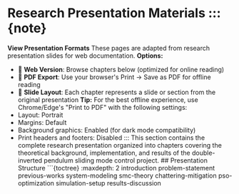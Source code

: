 # Research Presentation Materials :::{note}
**View Presentation Formats** These pages are adapted from research presentation slides for web documentation. **Options:**
- 📖 **Web Version**: Browse chapters below (optimized for online reading)
- 📄 **PDF Export**: Use your browser's Print → Save as PDF for offline reading
- 🎨 **Slide Layout**: Each chapter represents a slide or section from the original presentation **Tip:** For the best offline experience, use Chrome/Edge's "Print to PDF" with the following settings:
- Layout: Portrait
- Margins: Default
- Background graphics: Enabled (for dark mode compatibility)
- Print headers and footers: Disabled ::: This section contains the complete research presentation organized into chapters covering the theoretical background, implementation, and results of the double-inverted pendulum sliding mode control project. ## Presentation Structure ```{toctree}
:maxdepth: 2 introduction
problem-statement
previous-works
system-modeling
smc-theory
chattering-mitigation
pso-optimization
simulation-setup
results-discussion
``` ## Overview These materials present a overview of the research project, from initial motivation through final results and analysis. Each chapter builds upon the previous ones to provide a complete understanding of the sliding mode control implementation and PSO optimization approach. The presentation covers both theoretical foundations and practical implementation details, making it suitable for academic and engineering audiences.